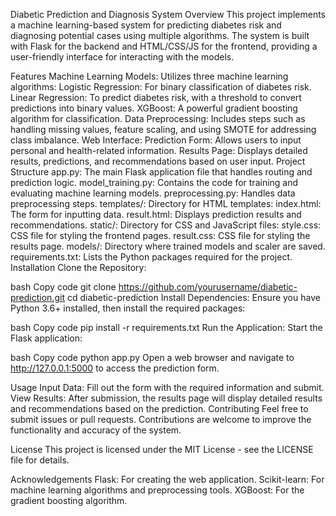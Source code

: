 Diabetic Prediction and Diagnosis System
Overview
This project implements a machine learning-based system for predicting diabetes risk and diagnosing potential cases using multiple algorithms. The system is built with Flask for the backend and HTML/CSS/JS for the frontend, providing a user-friendly interface for interacting with the models.

Features
Machine Learning Models: Utilizes three machine learning algorithms:
Logistic Regression: For binary classification of diabetes risk.
Linear Regression: To predict diabetes risk, with a threshold to convert predictions into binary values.
XGBoost: A powerful gradient boosting algorithm for classification.
Data Preprocessing: Includes steps such as handling missing values, feature scaling, and using SMOTE for addressing class imbalance.
Web Interface:
Prediction Form: Allows users to input personal and health-related information.
Results Page: Displays detailed results, predictions, and recommendations based on user input.
Project Structure
app.py: The main Flask application file that handles routing and prediction logic.
model_training.py: Contains the code for training and evaluating machine learning models.
preprocessing.py: Handles data preprocessing steps.
templates/: Directory for HTML templates:
index.html: The form for inputting data.
result.html: Displays prediction results and recommendations.
static/: Directory for CSS and JavaScript files:
style.css: CSS file for styling the frontend pages.
result.css: CSS file for styling the results page.
models/: Directory where trained models and scaler are saved.
requirements.txt: Lists the Python packages required for the project.
Installation
Clone the Repository:

bash
Copy code
git clone https://github.com/yourusername/diabetic-prediction.git
cd diabetic-prediction
Install Dependencies:
Ensure you have Python 3.6+ installed, then install the required packages:

bash
Copy code
pip install -r requirements.txt
Run the Application:
Start the Flask application:

bash
Copy code
python app.py
Open a web browser and navigate to http://127.0.0.1:5000 to access the prediction form.

Usage
Input Data: Fill out the form with the required information and submit.
View Results: After submission, the results page will display detailed results and recommendations based on the prediction.
Contributing
Feel free to submit issues or pull requests. Contributions are welcome to improve the functionality and accuracy of the system.

License
This project is licensed under the MIT License - see the LICENSE file for details.

Acknowledgements
Flask: For creating the web application.
Scikit-learn: For machine learning algorithms and preprocessing tools.
XGBoost: For the gradient boosting algorithm.

